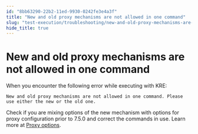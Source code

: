 ```yaml
---
id: "8bb63290-22b2-11ed-9930-0242fe3e4a3f"
title: "New and old proxy mechanisms are not allowed in one command"
slug: "test-execution/troubleshooting/new-and-old-proxy-mechanisms-are-not-allowed-in-one-command"
hide_title: true
---
```


# <a id="troubleshooting-9759" class="anchor_top_offset"/><a id="ariaid-title1" class="anchor_top_offset"/>New and old proxy mechanisms are not allowed in one command

<section xmlns="http://www.w3.org/1999/xhtml" className="section condition"><div className="p">When you encounter the following error while executing with KRE: <pre className="pre codeblock"><code>New and old proxy mechanisms are not allowed in one command. Please use either the new or the old one.</code></pre></div></section> 
<div xmlns="http://www.w3.org/1999/xhtml" className="bodydiv troubleSolution"><section className="section remedy"><div className="li step p"><span className="ph cmd">Check if you are mixing options of
        the new mechanism with options for proxy configuration prior to
        7.5.0 and correct the commands in use. Learn more at <a className="xref" href="/test-execution/katalon-runtime-engine/command-line-syntax-in-katalon-runtime-engine#id_5">Proxy
          options</a>.</span></div></section></div>
